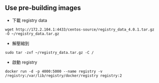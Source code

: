 Use pre-building images
-----------------------

- 下載 registry data

```
wget http://172.2.104.1:4433/centos-source/registry_data_4.0.1.tar.gz -O ~/registry_data.tar.gz
```

- 解壓縮到

```
sudo tar -zxf ~/registry_data.tar.gz -C /
```

- 啟動 registry

```
docker run -d -p 4000:5000 --name registry -v /registry:/var/lib/registry/docker/registry registry:2

```
